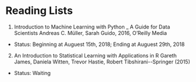 # Reading Lists

1. Introduction to Machine Learning with Python _ A Guide for Data Scientists
  Andreas C. Müller, Sarah Guido, 2016, O’Reilly Media
 - Status: Beginning at Auguest 15th, 2018; Ending at Auguest 29th, 2018
 
2. An Introduction to Statistical Learning  with Applications in R
  Gareth James, Daniela Witten, Trevor Hastie, Robert Tibshirani--Springer (2015)
 - Status: Waiting
  
